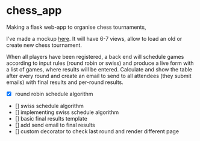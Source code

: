 # chess_app
Making a flask web-app to organise chess tournaments, 


I've made a mockup [here](https://moqups.com/pe3v4/7xozNp9y). It will have 6-7 views, allow to load an old or create new chess tournament. 

When all players have been registered, a back end will schedule games according to input rules (round robin or swiss) and produce a live form with a list of games, where results will be entered. 
Calculate and show the table after every round and create an email to send to all attendees (they submit emails) with final results and per-round results.


- [x] round robin schedule algorithm
- [] swiss schedule algorithm
- [] implementing swiss schedule algorithm
- [] basic final results template 
- [] add send email to final results
- [] custom decorator to check last round and render different page

